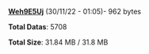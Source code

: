 [**Weh9E5Uj**](/data/Weh9E5Uj.txt) (30/11/22 - 01:05)- 962 bytes

**Total Datas**: 5708

**Total Size**: 31.84 MB / 31.8 MB